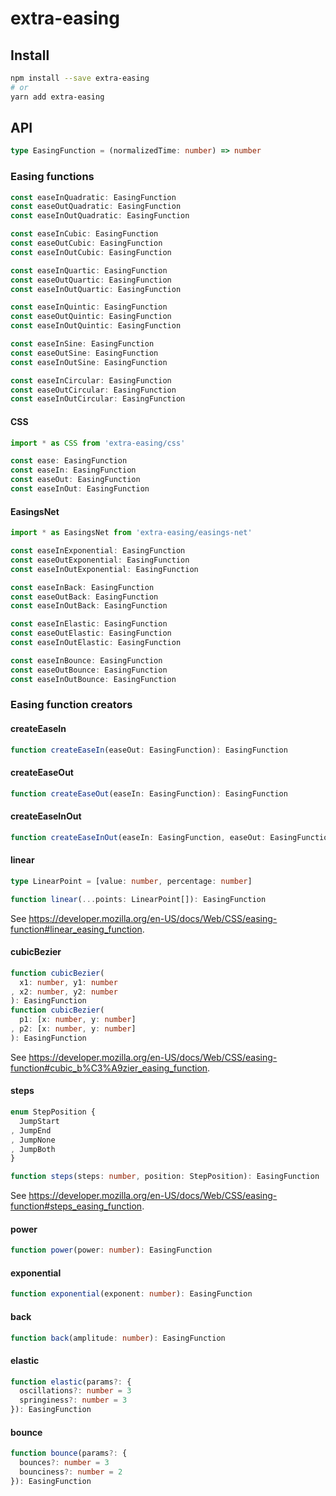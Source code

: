 # extra-easing
## Install
```sh
npm install --save extra-easing
# or
yarn add extra-easing
```

## API
```ts
type EasingFunction = (normalizedTime: number) => number
```

### Easing functions
```ts
const easeInQuadratic: EasingFunction
const easeOutQuadratic: EasingFunction
const easeInOutQuadratic: EasingFunction

const easeInCubic: EasingFunction
const easeOutCubic: EasingFunction
const easeInOutCubic: EasingFunction

const easeInQuartic: EasingFunction
const easeOutQuartic: EasingFunction
const easeInOutQuartic: EasingFunction

const easeInQuintic: EasingFunction
const easeOutQuintic: EasingFunction
const easeInOutQuintic: EasingFunction

const easeInSine: EasingFunction
const easeOutSine: EasingFunction
const easeInOutSine: EasingFunction

const easeInCircular: EasingFunction
const easeOutCircular: EasingFunction
const easeInOutCircular: EasingFunction
```

#### CSS
```ts
import * as CSS from 'extra-easing/css'

const ease: EasingFunction
const easeIn: EasingFunction
const easeOut: EasingFunction
const easeInOut: EasingFunction
```

#### EasingsNet
```ts
import * as EasingsNet from 'extra-easing/easings-net'

const easeInExponential: EasingFunction
const easeOutExponential: EasingFunction
const easeInOutExponential: EasingFunction

const easeInBack: EasingFunction
const easeOutBack: EasingFunction
const easeInOutBack: EasingFunction

const easeInElastic: EasingFunction
const easeOutElastic: EasingFunction
const easeInOutElastic: EasingFunction

const easeInBounce: EasingFunction
const easeOutBounce: EasingFunction
const easeInOutBounce: EasingFunction
```

### Easing function creators
#### createEaseIn
```ts
function createEaseIn(easeOut: EasingFunction): EasingFunction
```

#### createEaseOut
```ts
function createEaseOut(easeIn: EasingFunction): EasingFunction
```

#### createEaseInOut
```ts
function createEaseInOut(easeIn: EasingFunction, easeOut: EasingFunction): EasingFunction
```

#### linear
```ts
type LinearPoint = [value: number, percentage: number]

function linear(...points: LinearPoint[]): EasingFunction
```

See <https://developer.mozilla.org/en-US/docs/Web/CSS/easing-function#linear_easing_function>.

#### cubicBezier
```ts
function cubicBezier(
  x1: number, y1: number
, x2: number, y2: number
): EasingFunction
function cubicBezier(
  p1: [x: number, y: number]
, p2: [x: number, y: number]
): EasingFunction
```

See <https://developer.mozilla.org/en-US/docs/Web/CSS/easing-function#cubic_b%C3%A9zier_easing_function>.

#### steps
```ts
enum StepPosition {
  JumpStart
, JumpEnd
, JumpNone
, JumpBoth
}

function steps(steps: number, position: StepPosition): EasingFunction 
```

See <https://developer.mozilla.org/en-US/docs/Web/CSS/easing-function#steps_easing_function>.

#### power
```ts
function power(power: number): EasingFunction
```

#### exponential
```ts
function exponential(exponent: number): EasingFunction
```

#### back
```ts
function back(amplitude: number): EasingFunction
```

#### elastic
```ts
function elastic(params?: {
  oscillations?: number = 3
  springiness?: number = 3
}): EasingFunction
```

#### bounce
```ts
function bounce(params?: {
  bounces?: number = 3
  bounciness?: number = 2
}): EasingFunction
```
